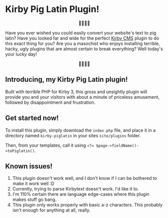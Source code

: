 # Kirby Pig Latin Plugin!

<p align="center">🐽🐽🐽🐽</p>

Have you ever wished you could easily convert your website's text to pig latin? Have you looked far and wide for the perfect [Kirby CMS](https://getkirby.com/) plugin to do this exact thing for you? Are you a masochist who enjoys installing terrible, hacky, ugly plugins that are almost certain to break everything? Well today's your lucky day!

<p align="center">🐽🐽🐽🐽</p>

## Introducing, my Kirby Pig Latin plugin!

Built with terrible PHP for Kirby 3, this gross and unsightly plugin will provide you and your visitors with about a minute of priceless amusement, followed by disappointment and frustration.

## Get started now!

To install this plugin, simply download the `index.php` file, and place it in a directory named `kirby-piglatin` in your sites `site/plugins` folder.

Then, from your templates, call it using `<?= $page->fieldName()->toPiglatin()`.

## Known issues!

1. This plugin doesn't work well, and I don't know if I can be bothered to make it work well :D
2. Currently, trying to parse Kirbytext doesn't work. I'd like it to.
3. I'm 110% certain there are language edge-cases where this plugin makes stuff go bang.
4. This plugin only works properly with basic a-z characters. This probably isn't enough for anything at all, really.
